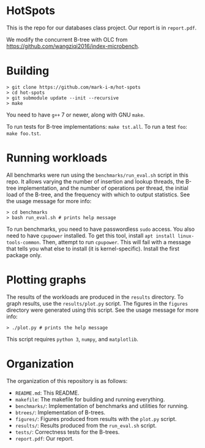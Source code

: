 # HotSpots

This is the repo for our databases class project. Our report is in `report.pdf`.

We modify the concurrent B-tree with OLC from https://github.com/wangziqi2016/index-microbench.

# Building

```console
> git clone https://github.com/mark-i-m/hot-spots
> cd hot-spots
> git submodule update --init --recursive
> make
```

You need to have `g++` 7 or newer, along with GNU `make`.

To run tests for B-tree implementations: `make tst.all`. To run a test `foo`:
`make foo.tst`.

# Running workloads

All benchmarks were run using the `benchmarks/run_eval.sh` script in this repo.
It allows varying the number of insertion and lookup threads, the B-tree
implementation, and the number of operations per thread, the initial load of
the B-tree, and the frequency with which to output statistics. See the usage
message for more info:

```console
> cd benchmarks
> bash run_eval.sh # prints help message
```

To run benchmarks, you need to have passwordless `sudo` access. You also need
to have `cpupower` installed. To get this tool, install `apt install
linux-tools-common`.  Then, attempt to run `cpupower`. This will fail with a
message that tells you what else to install (it is kernel-specific). Install
the first package only.

# Plotting graphs

The results of the workloads are produced in the `results` directory. To graph
results, use the `results/plot.py` script. The figures in the `figures`
directory were generated using this script. See the usage message for more
info:

```console
> ./plot.py # prints the help message
```

This script requires `python 3`, `numpy`, and `matplotlib`.

# Organization

The organization of this repository is as follows:

- `README.md`: This README.
- `makefile`: The makefile for building and running everything.
- `benchmarks/`: Implementation of benchmarks and utilities for running.
- `btrees/`: Implementation of B-trees.
- `figures/`: Figures produced from results with the `plot.py` script.
- `results/`: Results produced from the `run_eval.sh` script.
- `tests/`: Correctness tests for the B-trees.
- `report.pdf`: Our report.
